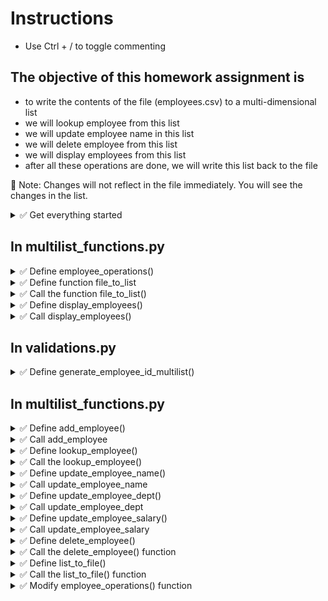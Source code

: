 # Instructions  

- Use Ctrl + / to toggle commenting

## The objective of this homework assignment is
- to write the contents of the file (employees.csv) to a multi-dimensional list
- we will lookup employee from this list
- we will update employee name in this list
- we will delete employee from this list
- we will display employees from this list
- after all these operations are done, we will write this list back to the file

🚩 Note: Changes will not reflect in the file immediately. You will see the changes in the list.

<details>
  <summary>
    ✅ Get everything started
  </summary>

  - Copy main.py, validations.py, functions.py, list_functions.py from HW04
  - We won't be using functions.py or list_functions.py, but it will be nice to have all your modules in one place
  - Download employees.csv from https://github.com/suchialex/CINS3002-HW05/blob/main/employees.csv
  - Download suchi_pretty_print.py if you need it https://github.com/suchialex/CINS3002-HW05/blob/main/suchi_pretty_print.py
  - Create a new file named multilist_functions.py, write an import statement to import the validations module
</details>

## In multilist_functions.py

<details>
  <summary>
    ✅ Define employee_operations()
  </summary>

  - It is a void function that takes no parameters
  - Write print statement to print `Employee Management`
</details>


<details>
  <summary>
    ✅ Define function file_to_list
  </summary>
  
  - **Objective**: This function will read the contents of the employees.csv file line by line and split each line into a list using the delimiter ; and  store this list in a list. This multi-dimensional list is returned to the calling function.
  - This function does not accept any parameters and returns a list
  - In the function body,
    - First, create an empty list (this list will contain all the employees data)
    - Using the context manager, open the file employees.csv in read mode and store it in a file pointer
      - 🚩 Use exception handling since file is being opened in read mode (in the except clause, print `file not found` and return an empty list)
    - Using this file pointer, start a for loop with a loop variable of your choice (this variable will read each line of the file)
      - Remove the newline character from the loop variable
      - Convert the string stored in the loop variable to a list using the delimiter ⏩ 7-20b
        - 🚩 Name this list differently than the empty list above
      - Now append this list to the empty list you created above
    - Outside the for loop return the list
    - Using list comprehension rewrite the above statements as concisely as possible ⏩ 7-25
</details>


<details>
  <summary>
    ✅ Call the function file_to_list()
  </summary>

   - Inside employee_operations(), after the print statement, call the file_to_list()
   - Store the returned list in a variable
   - Print the returned list (you may use suchi_print(), after importing it)
   - 📜 Test your code
     - See if the multi-dimensional list is being printed correctly
     - Clear the contents of the file and ensure an empty list is printed (🚩 replace the contents after testing)
     - Misspell the file name and ensure an empty list is printed
</details>


<details>
  <summary>
    ✅ Define display_employees()
  </summary>
  
  - The objective of this function is to display all employees in a tabular format
  - This function takes one parameter - the employee multi-dimensional list
  - This function returns nothing, so it is a void function
  - In the function body
    - Start a for loop to go over the multi-dimensional list, choose a name for the loop variable
    - Using the appropriate indices of the loop variable, print ID, Name, Department and Salary in a formatted tabular fashion
</details>


<details>
  <summary>
    ✅ Call display_employees()
  </summary>
  
  - Inside employee_operations(), after the call to file_to_list() function, call the display_employees() by passing the employees list (obtained from the file_to_list function) as an argument
  - 📜 Test your code - all employee data should be displayed in a tabular format
  - If code executes correctly, you may comment out this function call
</details>

## In validations.py

<details>
  <summary>
    ✅ Define generate_employee_id_multilist()
  </summary>
  
  - The objective of this function is to generate the next employee ID
  - This function takes one parameter - the employee multi-dimensional list
  - This function returns a numeric string
  - In the function body
    - Check if there are any employees in the list, if not, return a default numeric string, maybe `1234` ⏩ Tutorial: 7-12
    - Get the last employee from the multidimesional list and store it in a variable (this will be a list) ⏩ Tutorial: 7-6b
    - Get the first element of from the list above, that is the last employee ID and store in a variable ⏩ Tutorial: 7-6a
    - 💡 You may consolidate the above two steps into one by using two sets of square brackets
    - Convert it to an integer and add 1 to it
    - Return this after converting it to a string
</details>


## In multilist_functions.py

<details>
  <summary>
    ✅ Define add_employee()
  </summary>
  
  - The objective of this function is to add a new employee to the multilist
  - This function takes one parameter - the employee multi-dimensional list
  - This function returns the modified multi-dimensional list
  - In the function body
    - Get the employee ID by calling the generate_employee_id_multilist and store it in a variable
    - 🚩 You may have to import the validations module
    - Get the first name, last name, department, salary of the employee using the appropriate validation functions
    - Concatenate first name and last name with a space in between
    - Create a list (choose a name for this list) of id, name, department and salary in that order ⏩ Tutorial: 7-3
    - Append the above list to the employees multidimensional list passed as parameter
    - Return the multidimensional list
</details>

<details>
  <summary>
    ✅ Call add_employee
  </summary>

  - Inside employee_operations(), after the commented display_employees() function call, call add_employee by passing the employees list returned by file_to_list as an argument
  - Store the returned list in the same employees list variable (for simplicity)
  - 📜 Test your code - Add a new employee and see if the employees list is modified correctly
  - If code works correctly, you may comment out this function call
</details>


<details>
  <summary>
    ✅ Define lookup_employee()
  </summary>

  This function takes two parameters 
  - the employees list 
  - the employee_id we are trying to lookup
  - It returns two values
    - boolean - True if the employee is found, False if not
    - index (the integer position in the employees list where this employee was found, we don't find the employee, we will return 0)
  - In the function body
    - Start a for loop to go over the multi-dimensional employee list, choose a name for the loop variable, (each employee list will be stored in this variable, one at a time)
    - Using an if statement and the in operator, check if the employee_id (passed as parameter) is present in the list stored in the loop variable
    - If yes,
      - Get the index of the employee stored in the loop variable in the multi-dimensional list
      - Using the loop variable's appropriate indices, print the Name, Department and Salary
      - return True and the index obtained above
    - Outside the if block, 
    - print `Employee Not Found`
    - return False and 0

</details>



<details>
  <summary>
    ✅ Call the lookup_employee()
  </summary>

  - Inside employee_operations(), after the commented add_employee() function call, ask the user to provide the employee ID that needs to be looked up using input statement
  - Call the lookup_employee() passing TWO arguments, the multi-dimensional list obtained earlier and the employee id from the above step
  - Store the returned values in two variables
  - Check if the first variable is False, if yes, print employee not found
  - 📜 Test your code
    - Enter employee ID 1235 and see if the correct values are being printed
    - Enter employee ID 54, it should print `Employee Not Found`
  - If code works correctly, you may comment out this function call
</details>


<details>
  <summary>
    ✅ Define update_employee_name()
  </summary>
  
  - The objective is to get an employee ID and call the lookup_function to see if that employee exists in the employees list
  - If yes, we use the index returned by the lookup function and update the name which will be at [index][1] position
  - This function takes the employee multi-dimensional list as parameter and returns the modified employee list
  - In the function body
    - Ask the user to provide the employee ID whose name needs to be updated and store in a variable
    - call the lookup function using the employee list passed as the parameter and the above variable
    - store the returned values in two variables
    - check if the first variable is True, if yes
      - Ask the user for first name and last name by calling the appropriate validations functions
      - Concatenate the first and last names with a space in between 
      - Modify the [index][1] position in the employees multi-dimensional list with the new full name ⏩ Tutorial: 7-13a
    - Outside the if block, return the employees list
</details>



<details>
  <summary>
    ✅ Call update_employee_name
  </summary>
  
  - In employee_operations(), call the update_employee_name by passing the employees list returned by file_to_list as an argument.
  - Store the returned list in the same employees list variable (for simplicity)
  - 📜 Test your code - update name and print the employees multidimenstional list to check if it is modified accordingly
  - If code works correctly, you may comment out the function call
</details>


<details>
  <summary>
    ✅ Define update_employee_dept()
  </summary>
  
  - The objective is to get an employee ID and call the lookup_function to see if that employee exists in the employees list
  - If yes, we use the index returned by the lookup function and update the department which will be at [index][2] position
  - This function takes the employee multi-dimensional list as parameter and returns the modified employee list
  - In the function body
    - Ask the user to provide the employee ID whose department needs to be updated and store in a variable
    - call the lookup function using the employee list passed as the parameter and the above variable
    - store the returned values in two variables
    - check if the first variable is True, if yes
      - Ask the user for department by calling the appropriate validation function
      - Modify the [index][2] position in the employees multi-dimensional list with the new department ⏩ Tutorial: 7-13a
    - Outside the if block, return the employees list
</details>



<details>
  <summary>
    ✅ Call update_employee_dept
  </summary>
  
  - In employee_operations(), call the update_employee_dept by passing the employees list returned by file_to_list as an argument
  - Store the returned list in the same employees list variable (for simplicity)
  - 📜 Test your code - update department and print the employees multidimenstional list to check if it is modified accordingly
  - If code works correctly, you may comment out the function call
</details>


<details>
  <summary>
    ✅ Define update_employee_salary()
  </summary>
  
  - Use the same code logic as update_employee_dept and write code to update the salary
  - 🚩 Modify at the appropriate index position
  - Return the employees list
</details>



<details>
  <summary>
    ✅ Call update_employee_salary
  </summary>
  
  - In employee_operations(), call the update_employee_salary by passing the employees list returned by file_to_list as an argument
  - Store the returned list in the same employees list variable (for simplicity)
  - 📜 Test your code - update salary and print the employees multidimenstional list to check if it is modified accordingly
  - If code works correctly, you may comment out the function call
</details>




<details>
  <summary>
    ✅ Define delete_employee()
  </summary>
  
  - The objective is to ask the employee to enter the employee ID to be deleted and delete the corresponding elements from the employees list
  - This function accepts one parameter - the employee list
  - It returns one parameter - the modified employee list
  - In the function body
    - Ask the user for the employee ID to be deleted and store in a variable
    - Call the lookup function using the employees list passed as the parameter and the employee ID above
    - Store the returned values in two variables
    - If the first returned variable is True,
      - Write a statement to delete the element at the index position of the multi-dimensional employees list ⏩ Tutorial: 7-10b
    - Outside the if block, return the employees multi-dimensional list
</details>



<details>
  <summary>
    ✅ Call the delete_employee() function
  </summary>
  
  - In employee_operations(), call the delete_employee by passing the employees list returned by file_to_list as an argument
  - Store the returned list in the same employees list variable (for simplicity)
  - 📜 Test your code - delete employee 1234 and print the employees multidimenstional list to check if it is modified accordingly
  - If code works correctly, you may comment out the function call

</details>



<details>
  <summary>
    ✅ Define list_to_file()
  </summary>
  
  - The objective is to write all the list elements back to the file
  - This function accepts one parameter, the employee multi-dimensional list
  - This function returns nothing, so it is a void function
  - In the function body
    - Using a context manager, open the file employees.txt in **write mode** and get the file object/pointer
    - Use a for loop to go over the multi-dimensional list passed as the parameter, choose a loop variable name (it stores each employee data in a list)
      - Convert this list to a string with a delimiter ⏩ Tutorial: 7-20c, choose name for this string
      - Concatenate a newline character to this string and write to the file
      - 💡 You may consolidate the above two steps into one
</details>


<details>
  <summary>
    ✅ Call the list_to_file() function
  </summary>
  
  - Call the function list_to_file() passing the employee multi-dimensional list as argument
</details>


<details>
  <summary>
    ✅ Modify employee_operations() function
  </summary>

  - Place your function calls in the appropiate if-elif blocks
  - file_to_list() will be the first function call
  - inside a while loop that exits when the user presses x or X
    - print the menu of options
    - ask the user what option he/she chooses using input statement
    - place the function calls in the correct if-elif-else blocks as per your menu
    - 🚩 Remember to place add_employee in its own while loop to keep adding new employees until user presses **n** or **N**
  - Place list_to_file() outside the while loop

</details>
